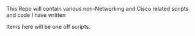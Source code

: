 This Repo will contain various non-Networking and Cisco related scripts and code 
I have written

Items here will be one off scripts.
